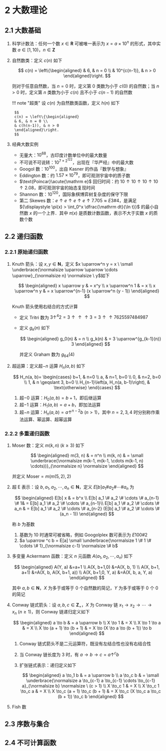 # 2 大数理论

## 2.1 大数基础
1. 科学计数法：任何一个数 $x \in \mathbf R$ 可被唯一表示为 $x = a \times 10^{n}$ 的形式，其中实数 $a \in [1, 10)$，$n \in \mathbf Z$
2. 自然数类：定义 $c(n)$ 如下

    $$
    c(n) = \left\{\begin{aligned}
    & 6, & n = 0 \\
    & 10^{c(n-1)}, & n > 0
    \end{aligned}\right.
    $$

    则对于任意自然数，当 $n = 0$ 时，定义第 $0$ 类数为小于 $c(0)$ 的自然数；当 $n > 0$ 时，定义第 $n$ 类数为小于 $c(n)$ 且不小于 $c(n-1)$ 的自然数

    !!! note "超类"
        设 $c(n)$ 为自然数类函数，定义 $h(n)$ 如下

        $$
        c(n) = \left\{\begin{aligned}
        & 6, & n = 0 \\
        & c(h(n-1)), & n > 0
        \end{aligned}\right.
        $$

3. 经典大数实例
    - 无量大：$10^{68}$，古印度计数单位中的最大数量
    - 不可说不可说转：$10^{7 \times 2^{122}}$，出现在『华严经』中的最大数
    - $\text{Googol}$ 数：$10^{100}$，出自 $\text{Kasner}$ 的作品『数学与想象』
    - $\text{Eddington}$ 数：约 $1.57 \times 10^{79}$，即可观测宇宙中的质子数
    - $\text{Poincar}\acute{\mathrm e}$ 回归时间：约 $10 \uparrow 10 \uparrow 10 \uparrow 10 \uparrow 2.08$，即可观测宇宙的始态复现时间
    - $\text{Shannon}$ 数：$10^{120}$，国际象棋博弈树复杂度的保守下限
    - 第二 $\text{Skewes}$ 数：$e \uparrow e \uparrow e \uparrow e \uparrow 7.705 \approx E 3\#4$，是满足 ${\displaystyle \pi(x) > \int_0^x \dfrac{\mathrm dt}{\ln t}}$ 的最小自然数 $x$ 的一个上界．其中 $\pi(x)$ 是质数计数函数，表示不大于实数 $x$ 的质数个数

## 2.2 递归函数
### 2.2.1 原始递归函数
1. $\text{Knuth}$ 箭头：设 $x, y \in \mathbf N$，定义 $x \uparrow^n y = x \ \small \underbrace{\normalsize \uparrow \uparrow \cdots \uparrow}_{\normalsize n} \normalsize \ y$如下

    $$
    \begin{aligned}
    x \uparrow y & = x^y \\
    x \uparrow^n 1 & = x \\
    x \uparrow^n y & = x \uparrow^{n-1} (x \uparrow^n (y - 1))
    \end{aligned}
    $$

    $\text{Knuth}$ 箭头使用右结合的方式计算

    - 定义 $\text{Tritri}$ 数为 $3 \uparrow^4 2 = 3 \uparrow \uparrow \uparrow 3 = 3 \uparrow \uparrow 7625597484987$
    - 定义 $g_k(n)$ 如下

        $$
        \begin{aligned}
        g_0(n) & = n \\
        g_k(n) & = 3 \uparrow^{g_{k-1}(n)} 3
        \end{aligned}
        $$

        并定义 $\text{Graham}$ 数为 $g_{64}(4)$

2. 超运算：定义超$-n$ 运算 $H_n(a, b)$ 如下

    $$
    H_n(a, b)= \begin{cases}
    b+1, & n=0 \\
    a, & n=1, b=0 \\
    0, & n=2, b=0 \\
    1, & n \geqslant 3, b=0 \\
    H_{n-1}\left(a, H_n(a, b-1)\right), & \text{otherwise}
    \end{cases}
    $$

    1. 超$-0$ 运算：$H_0(a, b) = b + 1$，即后继运算
    2. 超$-1$ 运算：$H_1(a, b) = a + b$，即加法运算
    3. 超$-n$ 运算：$H_n(a, b) = a \uparrow^{n-2} b \ (n > 1)$，其中 $n = 2, 3, 4$ 时分别称作乘法运算、幂运算、超幂运算

### 2.2.2 多重递归函数
1. $\text{Moser}$ 数：定义 $m(k, n) \ (k \geqslant 3)$ 如下

    $$
    \begin{aligned}
    m(3, n) & = n^n \\
    m(k, n) & = \small \underbrace{\normalsize m(k-1, m(k-1, \cdots m(k-1, n) \cdots))}_{\normalsize n} \normalsize
    \end{aligned}
    $$

    并定义 $\text{Moser} = m(m(5, 2), 2)$

2. 超 $\text{E}$ 表示：设 $b, a_1, a_2, \cdots, a_n \in \mathbf N$，定义 $E[b] a_1 \# a_2 \# \cdots \# a_n$ 为

    $$
    \begin{aligned}
    E[b] x & = b^x \\
    E[b] a_1 \# a_2 \# \cdots \# a_{n-1} \# 1& = E[b] a_1 \# a_2 \# \cdots \# a_{n-1}\\
    E[b] a_1 \# a_2 \# \cdots \# a_n & = E[b] a_1 \# a_2 \# \cdots \# a_{n-2} (E[b] a_1 \# a_2 \# \cdots \# (a_n - 1)) 
    \end{aligned}
    $$

    称 $b$ 为基数

    1. 基数为 $10$ 时通常可被省略，例如 $\text{Googolplex}$ 数可表示为 $E 100\#2$
    2. $a \uparrow ^c b = E[a] \small \underbrace{\normalsize 1 \# 1 \# \cdots \# 1}_{\normalsize c-1} \normalsize \# b$

3. 多变量 $\text{Ackermann}$ 函数：定义 $n$ 元函数 $A(a_1, a_2, \cdots, a_n)$ 如下

    $$
    \begin{aligned}
    A(Y, a) &=a+1 \\
    A(X, b+1,0) &=A(X, b, 1) \\
    A(X, b+1, a+1) &=A(X, b, A(X, b+1, a)) \\
    A(X, b+1,0, Y, a) &=A(X, b, a, Y, a)
    \end{aligned}
    $$

    其中 $a, b \in \mathbf N$，$X$ 为多于或等于 $0$ 个自然数的简记，$Y$ 为多于或等于 $0$ 个 $0$ 的简记

4. $\text{Conway}$ 链式箭头：设 $a, b, c \in \mathbf Z_+$，$X$ 为 $\text{Conway}$ 链 $x_1 \to x_2 \to \cdots \to x_n \ (n \geqslant 1)$，则 $\text{Conway}$ 链递归定义如下

    $$
    \begin{aligned}
    a \to b & = a \uparrow b \\
    X \to 1 & = X \\
    X \to 1 \to a & = X \\
    X \to (a + 1) \to (b + 1) & = X \to (X \to a \to (b + 1)) \to b
    \end{aligned}
    $$

    1. $\text{Conway}$ 链式箭头不是二元运算符，既没有左结合性也没有右结合性
    2. 当 $\text{Conway}$ 链长度为 $3$ 时，有 $a \to b \to c = a\uparrow^c b$
    3. 扩张链式表示：递归定义如下

        $$
        \begin{aligned}
        a \to_1 b & = a \uparrow b \\
        a \to_c b & = \small \underbrace{\normalsize a \to_{c-1} a \to_{c-1} \cdots \to_{c-1} a}_{\normalsize b} \normalsize \ (c > 1) \\
        X \to_c 1 & = X \\
        X \to_c 1 \to_c a & = X \\
        X \to_c (a + 1) \to_c (b + 1) & = X \to_c (X \to_c a \to_c (b + 1)) \to_c b
        \end{aligned}
        $$

5. $\text{Fish}$ 数

## 2.3 序数与集合

## 2.4 不可计算函数

